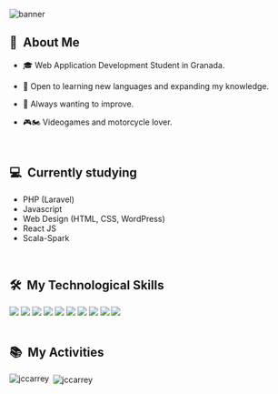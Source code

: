 
![banner](https://github.com/jccarrey/jccarrey/assets/157764646/0e0b67d8-d050-4d70-bfb4-4476fc8c930b)



<div>

  ## 🌟 &nbsp;About Me

  - 🎓 Web Application Development Student in Granada.
 
  - 🚀 Open to learning new languages and expanding my knowledge.
  
  - 💪 Always wanting to improve.
  
  - 🎮🏍️ Videogames and motorcycle lover.

  <br>
  

</div>

<div>

  ## 💻 &nbsp;Currently studying

  - PHP (Laravel)
  - Javascript
  - Web Design (HTML, CSS, WordPress)
  - React JS
  - Scala-Spark

<br>

</div>

<div>

  ## 🛠️ &nbsp;My Technological Skills

   <img src="https://img.shields.io/badge/Bootstrap-563D7C?style=for-the-badge&logo=bootstrap&logoColor=white">
   <img src="https://img.shields.io/badge/html5%20-%23E34F26.svg?&style=for-the-badge&logo=html5&logoColor=white">
   <img src="https://img.shields.io/badge/wordpress%20-%2327799E.svg?&style=for-the-badge&logo=wordpress&logoColor=white">
   <img src="https://img.shields.io/badge/javascript%20-%23323330.svg?&style=for-the-badge&logo=javascript&logoColor=%23F7DF1E">
   <img src="https://img.shields.io/badge/css3%20-%231572B6.svg?&style=for-the-badge&logo=css3&logoColor=white">
   <img src="https://img.shields.io/badge/git%20-%23F05033.svg?&style=for-the-badge&logo=git&logoColor=white"/>
   <img src="http://img.shields.io/badge/-VS%20Code-000000?style=for-the-badge&logo=Visual-studio-code&logoColor=blue">
   <img src="https://img.shields.io/badge/PHP-777BB4?style=for-the-badge&logo=php&logoColor=white">
   <img src="https://img.shields.io/badge/illustrator%20-%23F77B17.svg?&style=for-the-badge&logoColor=white">
   <img src="https://img.shields.io/badge/Java-ED8B00?style=for-the-badge&logo=java&logoColor=white">
   
<br>
<br>

## 📚 &nbsp;My Activities

<p><img align="left" src="https://github-readme-stats.vercel.app/api/top-langs?username=jccarrey&show_icons=true&locale=en&layout=compact&theme=tokyonight" alt="jccarrey" /></p>

<p>&nbsp;<img align="center" src="https://github-readme-stats.vercel.app/api?username=jccarrey&show_icons=true&locale=en&theme=tokyonight" alt="jccarrey" /></p>

</div>
